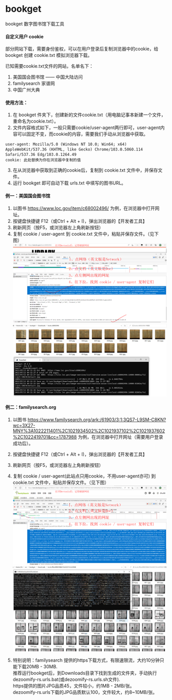 # bookget
bookget 数字图书馆下载工具

#### 自定义用户 cookie
部分网站下载，需要身份鉴权，可以在用户登录后复制浏览器中的cookie，给 bookget 创建 cookie.txt 模拟浏览器下载。

已知需要cookie.txt文件的网站，名单名下：
1. 美国国会图书馆 —— 中国大陆访问
2. familysearch 家谱网
3. 中国广州大典 

#### 使用方法：
1. 在 bookget 件夹下，创建新的文件cookie.txt（用电脑记事本新建一个文件，重命名为cookie.txt）。
2. 文件内容格式如下，一般只需要cookie/user-agent两行即可，user-agent内容可以固定不变，而cookie的内容，需要我们手动从浏览器中获取。

```
user-agent: Mozilla/5.0 (Windows NT 10.0; Win64; x64) AppleWebKit/537.36 (KHTML, like Gecko) Chrome/103.0.5060.114 Safari/537.36 Edg/103.0.1264.49
cookie: 此处替换为你在浏览器中复制的值
```
3. 在从浏览器中获取到正确的cookie后，复制到 cookie.txt 文件中，并保存文件。
4. 运行 bookget 即可自动下载 urls.txt 中填写的图书URL。

#### 例一：美国国会图书馆
1. 以图书 https://www.loc.gov/item/c68002496/ 为例，在浏览器中打开网址。
2. 按键盘快捷键 F12（或Ctrl + Alt + I)，弹出浏览器的【开发者工具】
3. 刷新网页（按F5，或浏览器左上角刷新按钮）
4. 复制 cookie / user-agent  到 cookie.txt 文件中，粘贴并保存文件。（见下图）
   ![](images/cookie-loc.png)   ![](images/loc-demo.png)



#### 例二：familysearch.org
1. 以图书 https://www.familysearch.org/ark:/61903/3:1:3QS7-L9SM-C8KN?wc=3X27-MNY%3A1022211401%2C1021934502%2C1021937102%2C1021937602%2C1022419701&cc=1787988
   为例，在浏览器中打开网址（需要用户登录成功后）。
2. 按键盘快捷键 F12（或Ctrl + Alt + I)，弹出浏览器的【开发者工具】
3. 刷新网页（按F5，或浏览器左上角刷新按钮）
4. 复制 cookie / user-agent(此站点只用cookie，不用user-agent亦可)  到 cookie.txt 文件中，粘贴并保存文件。（见下图）
   ![](images/cookie-familysearch.png)   ![](images/familysearch-demo.png)

5. 特别说明：familysearch 提供的https下载方式，有限速限流，大约10分钟只能下载20MB - 30MB.      
   推荐运行bookget后，到Downloads目录下找到生成的文件夹，手动执行dezoomify-rs.urls.bat(或dezoomify-rs.urls.sh文件).    
   https提供的图片JPG品质45，文件较小，约1MB - 2MB/张。   
   dezoomify-rs.urls下载的JPG品质默认100，文件较大，约8~10MB/张。






